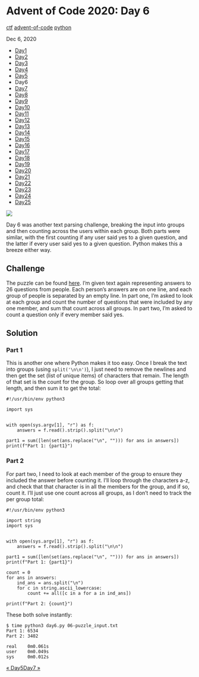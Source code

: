 # Advent of Code 2020: Day 6

[ctf](/tags#ctf ) [advent-of-code](/tags#advent-of-code )
[python](/tags#python )  
  
Dec 6, 2020

  * [Day1](/adventofcode2020/1)
  * [Day2](/adventofcode2020/2)
  * [Day3](/adventofcode2020/3)
  * [Day4](/adventofcode2020/4)
  * [Day5](/adventofcode2020/5)
  * Day6
  * [Day7](/adventofcode2020/7)
  * [Day8](/adventofcode2020/8)
  * [Day9](/adventofcode2020/9)
  * [Day10](/adventofcode2020/10)
  * [Day11](/adventofcode2020/11)
  * [Day12](/adventofcode2020/12)
  * [Day13](/adventofcode2020/13)
  * [Day14](/adventofcode2020/14)
  * [Day15](/adventofcode2020/15)
  * [Day16](/adventofcode2020/16)
  * [Day17](/adventofcode2020/17)
  * [Day18](/adventofcode2020/18)
  * [Day19](/adventofcode2020/19)
  * [Day20](/adventofcode2020/20)
  * [Day21](/adventofcode2020/21)
  * [Day22](/adventofcode2020/22)
  * [Day23](/adventofcode2020/23)
  * [Day24](/adventofcode2020/24)
  * [Day25](/adventofcode2020/25)

![](https://0xdfimages.gitlab.io/img/aoc2020-6-cover.png)

Day 6 was another text parsing challenge, breaking the input into groups and
then counting across the users within each group. Both parts were similar,
with the first counting if any user said yes to a given question, and the
latter if every user said yes to a given question. Python makes this a breeze
either way.

## Challenge

The puzzle can be found [here](https://adventofcode.com/2020/day/6). I’m given
text again representing answers to 26 questions from people. Each person’s
answers are on one line, and each group of people is separated by an empty
line. In part one, I’m asked to look at each group and count the number of
questions that were included by any one member, and sum that count across all
groups. In part two, I’m asked to count a question only if every member said
yes.

## Solution

### Part 1

This is another one where Python makes it too easy. Once I break the text into
groups (using `split('\n\n')`), I just need to remove the newlines and then
get the set (list of unique items) of characters that remain. The length of
that set is the count for the group. So loop over all groups getting that
length, and then sum it to get the total:

    
    
    #!/usr/bin/env python3
    
    import sys
    
    
    with open(sys.argv[1], "r") as f:
        answers = f.read().strip().split("\n\n")
    
    part1 = sum([len(set(ans.replace("\n", ""))) for ans in answers])
    print(f"Part 1: {part1}")
    

### Part 2

For part two, I need to look at each member of the group to ensure they
included the answer before counting it. I’ll loop through the characters a-z,
and check that that character is in all the members for the group, and if so,
count it. I’ll just use one count across all groups, as I don’t need to track
the per group total:

    
    
    #!/usr/bin/env python3
    
    import string
    import sys
    
    
    with open(sys.argv[1], "r") as f:
        answers = f.read().strip().split("\n\n")
    
    part1 = sum([len(set(ans.replace("\n", ""))) for ans in answers])
    print(f"Part 1: {part1}")
    
    count = 0
    for ans in answers:
        ind_ans = ans.split("\n")
        for c in string.ascii_lowercase:
            count += all([c in a for a in ind_ans])
    
    print(f"Part 2: {count}")
    

These both solve instantly:

    
    
    $ time python3 day6.py 06-puzzle_input.txt 
    Part 1: 6534
    Part 2: 3402
    
    real    0m0.061s
    user    0m0.049s
    sys     0m0.012s
    

[« Day5](/adventofcode2020/5)[Day7 »](/adventofcode2020/7)

[](/adventofcode2020/6)

